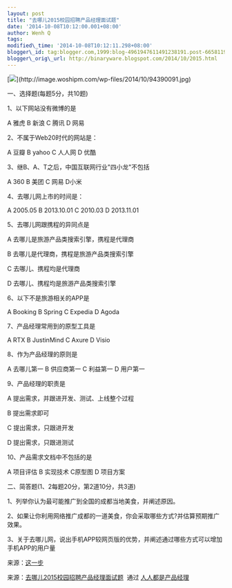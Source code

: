 ```yaml
--- 
layout: post 
title: "去哪儿2015校园招聘产品经理面试题" 
date: '2014-10-08T10:12:00.001+08:00' 
author: Wenh Q
tags:
modified\_time: '2014-10-08T10:12:11.298+08:00' 
blogger\_id: tag:blogger.com,1999:blog-4961947611491238191.post-6658119399389844004
blogger\_orig\_url: http://binaryware.blogspot.com/2014/10/2015.html
---
```

[![](https://images-blogger-opensocial.googleusercontent.com/gadgets/proxy?url=http%3A%2F%2Fimage.woshipm.com%2Fwp-files%2F2014%2F10%2F94390091.jpg&container=blogger&gadget=a&rewriteMime=image%2F*)](http://image.woshipm.com/wp-files/2014/10/94390091.jpg)

一、选择题(每题5分，共10题)



1、以下网站没有微博的是



A 雅虎 B 新浪 C 腾讯 D 网易



2、不属于Web20时代的网站是：



A 豆瓣 B yahoo C 人人网 D 优酷



3、继B、A、T之后，中国互联网行业"四小龙"不包括



A 360 B 美团 C 网易 D小米



4、去哪儿网上市的时间是：



A 2005.05 B 2013.10.01 C 2010.03 D 2013.11.01



5、去哪儿网跟携程的异同点是



A 去哪儿是旅游产品类搜索引擎，携程是代理商



B 去哪儿是代理商，携程是旅游产品类搜索引擎



C 去哪儿、携程均是代理商



D 去哪儿、携程均是旅游产品类搜索引擎



6、以下不是旅游相关的APP是



A Booking B Spring C Expedia D Agoda



7、产品经理常用到的原型工具是



A RTX B JustinMind C Axure D Visio



8、作为产品经理的原则是



A 去哪儿第一 B 供应商第一 C 利益第一 D 用户第一



9、产品经理的职责是



A 提出需求，并跟进开发、测试、上线整个过程



B 提出需求即可



C 提出需求，只跟进开发



D 提出需求，只跟进测试



10、产品需求文档中不包括的是



A 项目评估 B 实现技术 C原型图 D 项目方案
<div>



二、简答题(1、2每题20分，第2道10分，共3道)



1、列举你认为最可能推广到全国的成都当地美食，并阐述原因。



2、如果让你利用网络推广成都的一道美食，你会采取哪些方式?并估算预期推广效果。



3、关于去哪儿网，说出手机APP较网页版的优势，并阐述通过哪些方式可以增加手机APP的用户量







来源：[这一步](http://bbs.zheyibu.com/showtopic-4918.aspx?nj?april)

</div>

<div>




</div>

<div>

来源：[去哪儿2015校园招聘产品经理面试题](http://www.woshipm.com/zhichang/110234.html)  通过 [人人都是产品经理](http://www.woshipm.com/)

</div>

